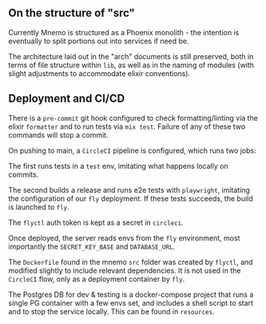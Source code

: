 ## On the structure of "src"

Currently Mnemo is structured as a Phoenix monolith - the intention is eventually 
to split portions out into services if need be.

The architecture laid out in the "arch" documents is still preserved, both in 
terms of file structure within `lib`, as well as in the naming of modules 
(with slight adjustments to accommodate elixir conventions).

## Deployment and CI/CD

There is a `pre-commit` git hook configured to check formatting/linting via the
elixir `formatter` and to run tests via `mix test`. Failure of any of these
two commands will stop a commit.

On pushing to main, a `CircleCI` pipeline is configured, which runs two jobs:

The first runs tests in a `test` env, imitating what happens locally on commits.

The second builds a release and runs e2e tests with `playwright`, imitating 
the configuration of our `fly` deployment. If these tests succeeds, the build
is launched to `fly`.

The `flyctl` auth token is kept as a secret in `circleci`.

Once deployed, the server reads envs from the `fly` environment, most importantly
the `SECRET_KEY_BASE` and `DATABASE_URL`.

The `Dockerfile` found in the mnemo `src` folder was created by `flyctl`, and 
modified slightly to include relevant dependencies. It is not used in the 
`CircleCI` flow, only as a deployment container by `fly`.

The Postgres DB for dev & testing is a docker-compose project that runs a
single PG container with a few envs set, and includes a shell script to 
start and to stop the service locally. This can be found in `resources`.
